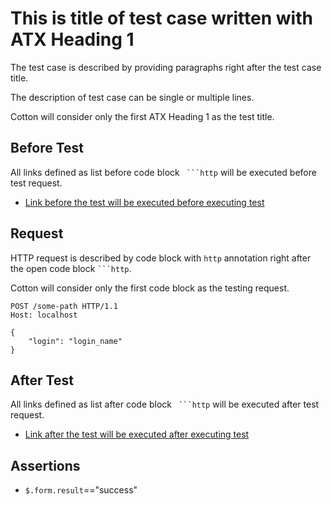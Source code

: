 # This is title of test case written with ATX Heading 1

The test case is described by providing paragraphs right after the test case title.

The description of test case can be single or multiple lines.

Cotton will consider only the first ATX Heading 1 as the test title.

## Before Test

All links defined as list before code block ` ```http` will be executed before test request.

* [Link before the test will be executed before executing test](../../etc/examples/executable_before.md)

## Request

HTTP request is described by code block with `http` annotation right after the open code block ` ```http `.

Cotton will consider only the first code block as the testing request.

```http
POST /some-path HTTP/1.1
Host: localhost

{
    "login": "login_name"
}
```

## After Test

All links defined as list after code block ` ```http` will be executed after test request.

* [Link after the test will be executed after executing test](../../etc/examples/executable_after.md)

## Assertions

* `$.form.result`=="success"